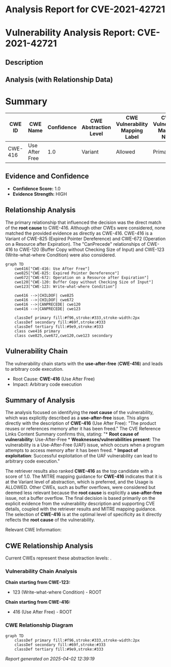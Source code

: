 # Analysis Report for CVE-2021-42721

# Vulnerability Analysis Report: CVE-2021-42721

## Description



## Analysis (with Relationship Data)

# Summary
| CWE ID | CWE Name | Confidence | CWE Abstraction Level | CWE Vulnerability Mapping Label | CWE-Vulnerability Mapping Notes |
|---|---|---|---|---|---|
| CWE-416 | Use After Free | 1.0 | Variant | Allowed | Primary CWE |

## Evidence and Confidence

*   **Confidence Score:** 1.0
*   **Evidence Strength:** HIGH

## Relationship Analysis
The primary relationship that influenced the decision was the direct match of the **root cause** to CWE-416. Although other CWEs were considered, none matched the provided evidence as directly as CWE-416. CWE-416 is a Variant of CWE-825 (Expired Pointer Dereference) and CWE-672 (Operation on a Resource after Expiration). The "CanPrecede" relationships of CWE-416 to CWE-120 (Buffer Copy without Checking Size of Input) and CWE-123 (Write-what-where Condition) were also considered.

```mermaid
graph TD
    cwe416["CWE-416: Use After Free"]
    cwe825["CWE-825: Expired Pointer Dereference"]
    cwe672["CWE-672: Operation on a Resource after Expiration"]
    cwe120["CWE-120: Buffer Copy without Checking Size of Input"]
    cwe123["CWE-123: Write-what-where Condition"]

    cwe416 -->|CHILDOF| cwe825
    cwe416 -->|CHILDOF| cwe672
    cwe416 -->|CANPRECEDE| cwe120
    cwe416 -->|CANPRECEDE| cwe123

    classDef primary fill:#f96,stroke:#333,stroke-width:2px
    classDef secondary fill:#69f,stroke:#333
    classDef tertiary fill:#9e9,stroke:#333
    class cwe416 primary
    class cwe825,cwe672,cwe120,cwe123 secondary
```

## Vulnerability Chain
The vulnerability chain starts with the **use-after-free** (**CWE-416**) and leads to arbitrary code execution.
  - Root Cause: **CWE-416** (Use After Free)
  - Impact: Arbitrary code execution

## Summary of Analysis
The analysis focused on identifying the **root cause** of the vulnerability, which was explicitly described as a **use-after-free** issue. This aligns directly with the description of **CWE-416** (Use After Free): "The product reuses or references memory after it has been freed." The CVE Reference Links Content Summary confirms this, stating: "* **Root cause of vulnerability**: Use-After-Free * **Weaknesses/vulnerabilities present**: The vulnerability is a Use-After-Free (UAF) issue, which occurs when a program attempts to access memory after it has been freed. * **Impact of exploitation**: Successful exploitation of the UAF vulnerability can lead to arbitrary code execution."

The retriever results also ranked **CWE-416** as the top candidate with a score of 1.0. The MITRE mapping guidance for **CWE-416** indicates that it is at the Variant level of abstraction, which is preferred, and the Usage is ALLOWED. Other CWEs, such as buffer overflows, were considered but deemed less relevant because the **root cause** is explicitly a **use-after-free** issue, not a buffer overflow.
The final decision is based primarily on the explicit evidence from the vulnerability description and supporting CVE details, coupled with the retriever results and MITRE mapping guidance. The selection of **CWE-416** is at the optimal level of specificity as it directly reflects the **root cause** of the vulnerability.

Relevant CWE Information:


## CWE Relationship Analysis

Current CWEs represent these abstraction levels: .


### Vulnerability Chain Analysis

**Chain starting from CWE-123:**
- 123 (Write-what-where Condition) - ROOT


**Chain starting from CWE-416:**
- 416 (Use After Free) - ROOT



### CWE Relationship Diagram

```mermaid
graph TD
    classDef primary fill:#f96,stroke:#333,stroke-width:2px
    classDef secondary fill:#69f,stroke:#333
    classDef tertiary fill:#9e9,stroke:#333
```



*Report generated on 2025-04-02 12:39:19*
